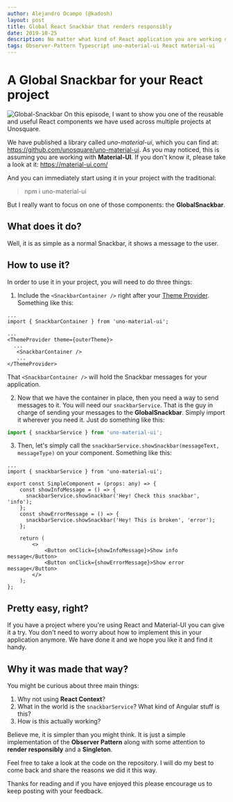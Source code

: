 ```yaml
---
author: Alejandro Ocampo (@kadosh)
layout: post
title: Global React Snackbar that renders responsibly
date: 2019-10-25
description: No matter what kind of React application you are working on you will need a way to provide app feedback to the user. This entry will introduce our cool GlobalSnackbar to you.
tags: Observer-Pattern Typescript uno-material-ui React material-ui
---
```


# A Global Snackbar for your React project
![Global-Snackbar](https://user-images.githubusercontent.com/25437790/59793181-87f3d180-929b-11e9-81b7-e57492b903ae.gif)
On this episode, I want to show you one of the reusable and useful React components we have used across multiple projects at Unosquare.

We have published a library called _uno-material-ui_, which you can find at: https://github.com/unosquare/uno-material-ui. As you may noticed, this is assuming you are working with **Material-UI**. If you don't know it, please take a look at it: https://material-ui.com/

And you can immediately start using it in your project with the traditional:
> npm i uno-material-ui

But I really want to focus on one of those components: the **GlobalSnackbar**.

## What does it do?
Well, it is as simple as a normal Snackbar, it shows a message to the user.
## How to use it?
In order to use it in your project, you will need to do three things:

1) Include the ```<SnackbarContainer />``` right after your [Theme Provider](https://material-ui.com/customization/theming/#theme-provider). Something like this:

```tsx
...
import { SnackbarContainer } from 'uno-material-ui';

...
<ThemeProvider theme={outerTheme}>
  ...
   <SnackbarContainer />
   ...
</ThemeProvider>
```
That ```<SnackbarContainer />``` will hold the Snackbar messages for your application. 

2) Now that we have the container in place, then you need a way to send messages to it. You will need our ```snackbarService```. That is the guy in charge of sending your messages to the **GlobalSnackbar**. Simply import it wherever you need it. Just do something like this:
```ts
import { snackbarService } from 'uno-material-ui';
```
3) Then, let's simply call the ```snackbarService.showSnackbar(messageText, messageType)``` on your component. Something like this:

```tsx
...
import { snackbarService } from 'uno-material-ui';

export const SimpleComponent = (props: any) => {
    const showInfoMessage = () => {
      snackbarService.showSnackbar('Hey! Check this snackbar', 'info');
    };
    const showErrorMessage = () => {
      snackbarService.showSnackbar('Hey! This is broken', 'error');
    };

    return (
        <>
            <Button onClick={showInfoMessage}>Show info message</Button>
            <Button onClick={showErrorMessage}>Show error message</Button>
        </>
    );
};
```

## Pretty easy, right?
If you have a project where you're using React and Material-UI you can give it a try. You don't need to worry about how to implement this in your application anymore. We have done it and we hope you like it and find it handy.

## Why it was made that way?
You might be curious about three main things:
1) Why not using **React Context**?
2) What in the world is the ```snackbarService```? What kind of Angular stuff is this?
3) How is this actually working?

Believe me, it is simpler than you might think. It is just a simple implementation of the **Observer Pattern** along with some attention to **render responsibly** and a **Singleton**.

Feel free to take a look at the code on the repository. I will do my best to come back and share the reasons we did it this way.

Thanks for reading and if you have enjoyed this please encourage us to keep posting with your feedback.